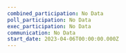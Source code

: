 ```yaml
---
combined_participation: No Data
poll_participation: No Data
exec_participation: No Data
communication: No Data
start_date: 2023-04-06T00:00:00.000Z
---
```

